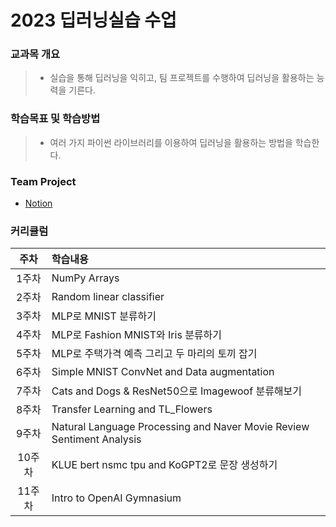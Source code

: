 # 2023 딥러닝실습 수업


### 교과목 개요
> * 실습을 통해 딥러닝을 익히고, 팀 프로젝트를 수행하여 딥러닝을 활용하는 능력을 기른다.


### 학습목표 및 학습방법
> * 여러 가지 파이썬 라이브러리를 이용하여 딥러닝을 활용하는 방법을 학습한다.

### Team Project
* [Notion]()


### 커리큘럼
주차|학습내용
:---:|:---
1주차|NumPy Arrays
2주차|Random linear classifier
3주차|MLP로 MNIST 분류하기
4주차|MLP로 Fashion MNIST와 Iris 분류하기
5주차|MLP로 주택가격 예측 그리고 두 마리의 토끼 잡기
6주차|Simple MNIST ConvNet and Data augmentation
7주차|Cats and Dogs & ResNet50으로 Imagewoof 분류해보기
8주차|Transfer Learning and TL_Flowers
9주차|Natural Language Processing and Naver Movie Review Sentiment Analysis
10주차|KLUE bert nsmc tpu and KoGPT2로 문장 생성하기
11주차|Intro to OpenAI Gymnasium